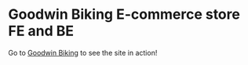 # Goodwin Biking E-commerce store FE and BE

Go to [Goodwin Biking](http://www.goodwinbiking.com) to see the site in action!